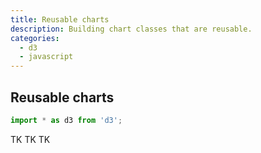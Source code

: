 ```yaml
---
title: Reusable charts
description: Building chart classes that are reusable.
categories:
  - d3
  - javascript
---
```


## Reusable charts

```javascript
import * as d3 from 'd3';

```

TK TK TK
